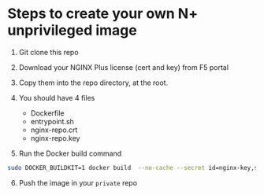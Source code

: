 # Steps to create your own N+ unprivileged image

1. Git clone this repo
2. Download your NGINX Plus license (cert and key) from F5 portal
3. Copy them into the repo directory, at the root.
4. You should have 4 files

   - Dockerfile
   - entrypoint.sh
   - nginx-repo.crt
   - nginx-repo.key

5. Run the Docker build command

```bash
sudo DOCKER_BUILDKIT=1 docker build  --no-cache --secret id=nginx-key,src=nginx-repo.key --secret id=nginx-crt,src=nginx-repo.crt -t nginx-oidc .
```

6. Push the image in your ``private`` repo

